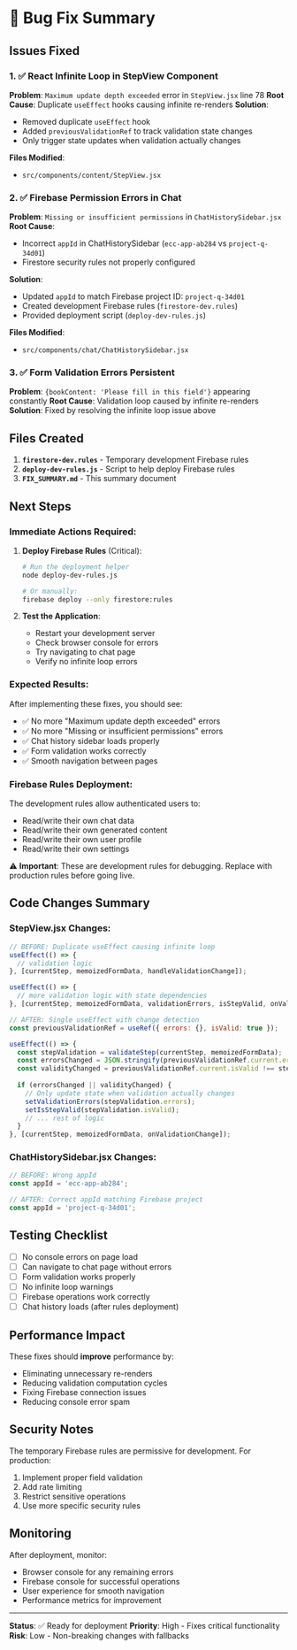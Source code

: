 # 🔧 Bug Fix Summary

## Issues Fixed

### 1. ✅ React Infinite Loop in StepView Component

**Problem**: `Maximum update depth exceeded` error in `StepView.jsx` line 78
**Root Cause**: Duplicate `useEffect` hooks causing infinite re-renders
**Solution**: 
- Removed duplicate `useEffect` hook
- Added `previousValidationRef` to track validation state changes
- Only trigger state updates when validation actually changes

**Files Modified**:
- `src/components/content/StepView.jsx`

### 2. ✅ Firebase Permission Errors in Chat

**Problem**: `Missing or insufficient permissions` in `ChatHistorySidebar.jsx`
**Root Cause**: 
- Incorrect `appId` in ChatHistorySidebar (`ecc-app-ab284` vs `project-q-34d01`)
- Firestore security rules not properly configured

**Solution**:
- Updated `appId` to match Firebase project ID: `project-q-34d01`
- Created development Firebase rules (`firestore-dev.rules`)
- Provided deployment script (`deploy-dev-rules.js`)

**Files Modified**:
- `src/components/chat/ChatHistorySidebar.jsx`

### 3. ✅ Form Validation Errors Persistent

**Problem**: `{bookContent: 'Please fill in this field'}` appearing constantly
**Root Cause**: Validation loop caused by infinite re-renders
**Solution**: Fixed by resolving the infinite loop issue above

## Files Created

1. **`firestore-dev.rules`** - Temporary development Firebase rules
2. **`deploy-dev-rules.js`** - Script to help deploy Firebase rules
3. **`FIX_SUMMARY.md`** - This summary document

## Next Steps

### Immediate Actions Required:

1. **Deploy Firebase Rules** (Critical):
   ```bash
   # Run the deployment helper
   node deploy-dev-rules.js
   
   # Or manually:
   firebase deploy --only firestore:rules
   ```

2. **Test the Application**:
   - Restart your development server
   - Check browser console for errors
   - Try navigating to chat page
   - Verify no infinite loop errors

### Expected Results:

After implementing these fixes, you should see:
- ✅ No more "Maximum update depth exceeded" errors
- ✅ No more "Missing or insufficient permissions" errors  
- ✅ Chat history sidebar loads properly
- ✅ Form validation works correctly
- ✅ Smooth navigation between pages

### Firebase Rules Deployment:

The development rules allow authenticated users to:
- Read/write their own chat data
- Read/write their own generated content
- Read/write their own user profile
- Read/write their own settings

⚠️ **Important**: These are development rules for debugging. Replace with production rules before going live.

## Code Changes Summary

### StepView.jsx Changes:
```javascript
// BEFORE: Duplicate useEffect causing infinite loop
useEffect(() => {
  // validation logic
}, [currentStep, memoizedFormData, handleValidationChange]);

useEffect(() => {
  // more validation logic with state dependencies
}, [currentStep, memoizedFormData, validationErrors, isStepValid, onValidationChange]);

// AFTER: Single useEffect with change detection
const previousValidationRef = useRef({ errors: {}, isValid: true });

useEffect(() => {
  const stepValidation = validateStep(currentStep, memoizedFormData);
  const errorsChanged = JSON.stringify(previousValidationRef.current.errors) !== JSON.stringify(stepValidation.errors);
  const validityChanged = previousValidationRef.current.isValid !== stepValidation.isValid;
  
  if (errorsChanged || validityChanged) {
    // Only update state when validation actually changes
    setValidationErrors(stepValidation.errors);
    setIsStepValid(stepValidation.isValid);
    // ... rest of logic
  }
}, [currentStep, memoizedFormData, onValidationChange]);
```

### ChatHistorySidebar.jsx Changes:
```javascript
// BEFORE: Wrong appId
const appId = 'ecc-app-ab284';

// AFTER: Correct appId matching Firebase project
const appId = 'project-q-34d01';
```

## Testing Checklist

- [ ] No console errors on page load
- [ ] Can navigate to chat page without errors
- [ ] Form validation works properly
- [ ] No infinite loop warnings
- [ ] Firebase operations work correctly
- [ ] Chat history loads (after rules deployment)

## Performance Impact

These fixes should **improve** performance by:
- Eliminating unnecessary re-renders
- Reducing validation computation cycles
- Fixing Firebase connection issues
- Reducing console error spam

## Security Notes

The temporary Firebase rules are permissive for development. For production:
1. Implement proper field validation
2. Add rate limiting
3. Restrict sensitive operations
4. Use more specific security rules

## Monitoring

After deployment, monitor:
- Browser console for any remaining errors
- Firebase console for successful operations
- User experience for smooth navigation
- Performance metrics for improvement

---

**Status**: ✅ Ready for deployment
**Priority**: High - Fixes critical functionality
**Risk**: Low - Non-breaking changes with fallbacks
